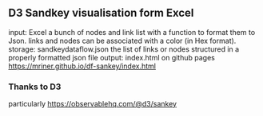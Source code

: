 ## D3 Sandkey visualisation form Excel
input: Excel a bunch of nodes and link list with a function to format them to Json. links and nodes can be associated with a color (in Hex format).
storage: sandkeydataflow.json the list of links or nodes structured in a properly formatted json file
output: index.html on github pages https://mriner.github.io/df-sankey/index.html  

### Thanks to D3 
particularly https://observablehq.com/@d3/sankey
